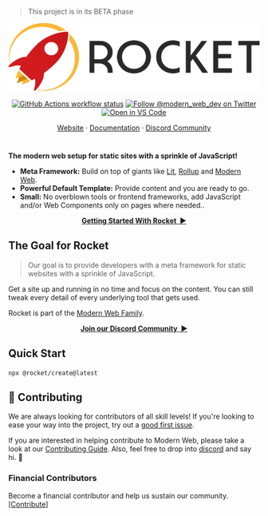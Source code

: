 > This project is in its BETA phase

<p align="center">
  <picture width="60%">
    <source media="(prefers-color-scheme: dark)" srcset="https://raw.githubusercontent.com/modernweb-dev/rocket/next/site/src/assets/rocket-logo-dark-with-text.svg">
    <img alt="Rocket Logo" src="https://raw.githubusercontent.com/modernweb-dev/rocket/next/site/src/assets/rocket-logo-light-with-text.svg">
  </picture>
</p>

<p align="center">
  <a href="https://github.com/modernweb-dev/rocket/actions"
    ><img
      src="https://img.shields.io/github/workflow/status/modernweb-dev/rocket/Release/next?label=workflow&style=flat-square"
      alt="GitHub Actions workflow status"
  /></a>
  <a href="https://twitter.com/modern_web_dev"
    ><img
      src="https://img.shields.io/badge/twitter-@modern_web_dev-1DA1F3?style=flat-square"
      alt="Follow @modern_web_dev on Twitter"
  /></a>
  <a href="https://open.vscode.dev/modernweb-dev/rocket"
    ><img
      src="https://img.shields.io/static/v1?logo=visualstudiocode&label=&message=Open%20in%20Visual%20Studio%20Code&labelColor=2c2c32&color=007acc&logoColor=007acc"
      alt="Open in VS Code"
  /></a>
</p>

<p align="center">
  <a href="https://rocket.modern-web.dev">Website</a>
  ·
  <a href="https://rocket.modern-web.dev/doc/">Documentation</a>
  ·
  <a href="https://rocket.modern-web.dev/chat">Discord Community</a>
</p>

<h1></h1>

**The modern web setup for static sites with a sprinkle of JavaScript!**

- **Meta Framework:** Build on top of giants like <a href="https://lit.dev/">Lit</a>, <a href="https://rollupjs.org/">Rollup</a> and <a href="https://www.modern-web.dev/">Modern Web</a>.
- **Powerful Default Template:** Provide content and you are ready to go.
- **Small:** No overblown tools or frontend frameworks, add JavaScript and/or Web Components only on pages where needed..

<p align="center">
  <a href="https://rocket.modern-web.dev/docs/setup/getting-started/"><strong>Getting Started With Rocket&nbsp;&nbsp;▶</strong></a>
</p>

## The Goal for Rocket

> Our goal is to provide developers with a meta framework for static websites with a sprinkle of JavaScript.

Get a site up and running in no time and focus on the content.
You can still tweak every detail of every underlying tool that gets used.

Rocket is part of the [Modern Web Family](https://twitter.com/modern_web_dev).

<p align="center">
  <a href="https://rocket.modern-web.dev/chat"><strong>Join our Discord Community&nbsp;&nbsp;▶</strong></a>
</p>

## Quick Start

```
npx @rocket/create@latest
```

## 🤝 Contributing

We are always looking for contributors of all skill levels! If you're looking to ease your way into the project, try out a [good first issue](https://github.com/modernweb-dev/rocket/issues?q=is%3Aissue+is%3Aopen+label%3A%22good+first+issue%22).

If you are interested in helping contribute to Modern Web, please take a look at our [Contributing Guide](https://github.com/modernweb-dev/rocket/blob/next/CONTRIBUTING.md). Also, feel free to drop into [discord](https://rocket.modern-web.dev/chat) and say hi. 👋

### Financial Contributors

Become a financial contributor and help us sustain our community. [[Contribute](https://opencollective.com/modern-web/contribute)]
